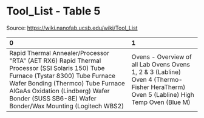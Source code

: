 # Tool_List - Table 5

Source: https://wiki.nanofab.ucsb.edu/wiki/Tool_List

| 0                                                                                                                                                                                                                                                                        | 1                                                                                                                                    |
|:-------------------------------------------------------------------------------------------------------------------------------------------------------------------------------------------------------------------------------------------------------------------------|:-------------------------------------------------------------------------------------------------------------------------------------|
| Rapid Thermal Annealer/Processor "RTA" (AET RX6) Rapid Thermal Processor (SSI Solaris 150) Tube Furnace (Tystar 8300) Tube Furnace Wafer Bonding (Thermco) Tube Furnace AlGaAs Oxidation (Lindberg) Wafer Bonder (SUSS SB6-8E) Wafer Bonder/Wax Mounting (Logitech WBS2) | Ovens - Overview of all Lab Ovens Ovens 1, 2 & 3 (Labline) Oven 4 (Thermo-Fisher HeraTherm) Oven 5 (Labline) High Temp Oven (Blue M) |